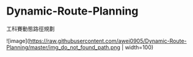 # Dynamic-Route-Planning
工科賽動態路徑規劃

![image](https://raw.githubusercontent.com/awei0905/Dynamic-Route-Planning/master/img_do_not_found_path.png | width=100)
